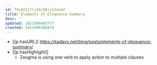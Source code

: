 ```yaml
---
id: 74jdz5jflj41c66lsn2acm2
title: Elements of Eloquence Summary
desc: ''
updated: 1651996493777
created: 1651996380478
---
```



- [[p.hasURL]] https://kadavy.net/blog/posts/elements-of-eloquence-summary/
- [[p.hasHighlight]] 
  - Zeugma is using one verb to apply action to multiple clauses
